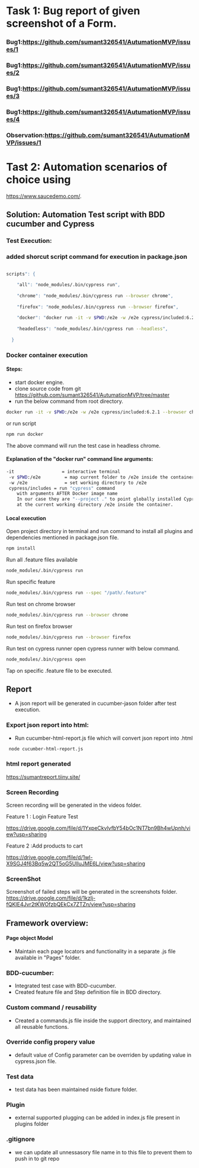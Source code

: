 # Task 1: Bug report of given screenshot of a Form. 

### Bug1:https://github.com/sumant326541/AutumationMVP/issues/1
### Bug1:https://github.com/sumant326541/AutumationMVP/issues/2
### Bug1:https://github.com/sumant326541/AutumationMVP/issues/3
### Bug1:https://github.com/sumant326541/AutumationMVP/issues/4
### Observation:https://github.com/sumant326541/AutumationMVP/issues/1

# Tast 2: Automation scenarios of choice using 

https://www.saucedemo.com/.

## Solution: Automation Test script with BDD cucumber and Cypress

### Test Execution:

### added shorcut script command for execution in package.json  
```sh

scripts": {

    "all": "node_modules/.bin/cypress run",
    
    "chrome": "node_modules/.bin/cypress run --browser chrome",
    
    "firefox": "node_modules/.bin/cypress run --browser firefox",
    
    "docker": "docker run -it -v $PWD:/e2e -w /e2e cypress/included:6.2.1 --browser chrome",
    
    "headedless": "node_modules/.bin/cypress run --headless",
    
  }
  ```
  
### Docker container execution
#### Steps:
- start docker engine.
- clone source code from git https://github.com/sumant326541/AutumationMVP/tree/master
- run the below command from root directory.
```sh
docker run -it -v $PWD:/e2e -w /e2e cypress/included:6.2.1 --browser chrome
```
or run script

```sh
npm run docker
```

The above command will run the test case in headless chrome.
#### Explanation of the "docker run" command line arguments:
```sh
-it                  = interactive terminal
 -v $PWD:/e2e         = map current folder to /e2e inside the container
 -w /e2e              = set working directory to /e2e
 cypress/includes = run "cypress" command
    with arguments AFTER Docker image name
    In our case they are "--project ." to point globally installed Cypress.
    at the current working directory /e2e inside the container.
```
####  Local execution

Open project directory in terminal and run command to install all plugins and dependencies mentioned in package.json file.
```sh
npm install 
```
Run all .feature files available
```sh
node_modules/.bin/cypress run
```
Run specific feature 
```sh
node_modules/.bin/cypress run --spec "/path/.feature"
```
Run test on chrome browser
```sh
node_modules/.bin/cypress run --browser chrome
```

Run test on firefox browser
```sh
node_modules/.bin/cypress run --browser firefox
```
Run test on cypress runner
open cypress runner with below command.
```sh
node_modules/.bin/cypress open
```
Tap on specific .feature file to be executed.


## Report 

- A json report will be generated in cucumber-jason folder after test execution.
### Export json report into html: 
- Run cucumber-html-report.js file which will convert json report into .html
```sh
 node cucumber-html-report.js
```
### html report generated
https://sumantreport.tiiny.site/

### Screen Recording
Screen recording will be generated in the videos folder.

Feature 1 : Login Feature Test

https://drive.google.com/file/d/1YxpeCkvlvfbY54bOc1NT7bn9Bh4wUpnh/view?usp=sharing

Feature 2 :Add products to cart

https://drive.google.com/file/d/1wl-X9SGJ4f63Bq5w2QT5oG5UlIuJME6L/view?usp=sharing

### ScreenShot
Screenshot of failed steps will be generated in the screenshots folder.
https://drive.google.com/file/d/1kzlj-fQKIE4Jvr2tKWOfzbQEkCx7ZTZn/view?usp=sharing

## Framework overview:

#### Page object Model
- Maintain each page locators and functionality in  a separate .js file available in "Pages" folder.
### BDD-cucumber:
- Integrated test case with BDD-cucumber.
- Created feature file and Step definition file in BDD directory.

### Custom command / reusability
- Created a commands.js file inside the support directory, and maintained all reusable functions.

### Override config propery value
- default value of Config parameter can be overriden  by updating value in cypress.json file.
### Test data
- test data has been maintained nside fixture folder.
### Plugin
- external supported plugging can be added in index.js file present in plugins folder

### .gitignore
- we can update all unnessasory file name in to this file to prevent them to push in to git repo

